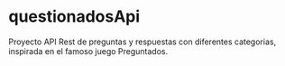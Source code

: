 # questionadosApi
Proyecto API Rest de preguntas y respuestas con diferentes categorias, inspirada en el famoso juego Preguntados.
